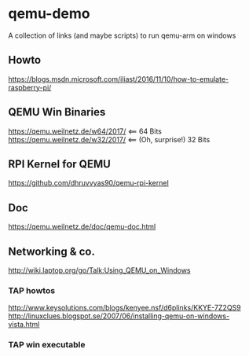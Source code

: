 # qemu-demo
A collection of links (and maybe scripts) to run qemu-arm on windows

## Howto
https://blogs.msdn.microsoft.com/iliast/2016/11/10/how-to-emulate-raspberry-pi/

## QEMU Win Binaries
https://qemu.weilnetz.de/w64/2017/ <== 64 Bits<br>
https://qemu.weilnetz.de/w32/2017/ <== (Oh, surprise!) 32 Bits

## RPI Kernel for QEMU
https://github.com/dhruvvyas90/qemu-rpi-kernel

## Doc
https://qemu.weilnetz.de/doc/qemu-doc.html

## Networking & co.
http://wiki.laptop.org/go/Talk:Using_QEMU_on_Windows
### TAP howtos
http://www.keysolutions.com/blogs/kenyee.nsf/d6plinks/KKYE-7Z2QS9<br>
http://linuxclues.blogspot.se/2007/06/installing-qemu-on-windows-vista.html
### TAP win executable



